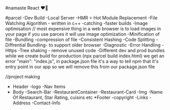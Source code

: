 #namaste React ❤️🧠

#parcel
-Dev Build
-Local Server
-HMR = Hot Module Replacement
-File Watching Algorithm - written in c++
-catching -faster builds
-Image optimisation
// most expensive thing in a web browser is to load images in your page
if you use parces it will use image optimization
-Minification of file 
-Bundling
-compression of file
-Consistent Hashing
-Code Splitting
-Diffrential Bundling- to support older browser
-Diagnostic
-Error Handling
-Https
-Tree shaking - remove unused code
-Different dev and prod bundles
while we create build for production (npx parcel build index.html) we get an error 
"main": "index.js", in package.json file  it's 
a way to tell npm that it's entry point in our app so we will remove this from our package.json file

//project making

* Header
   -logo
   -Nav Items
* Body
  -Search-Bar
  -RestaurantContainer
    -Restaurant-Card
      -Img
      -Name Of Restaurant, Star Rating, cuisins etc
*Footer
 -copyright
 -Links
 -Address
 -Contact-Info
